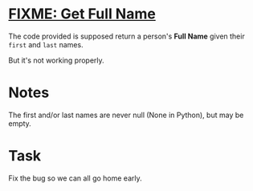 # [FIXME:  Get Full Name](https://www.codewars.com/kata/fixme-get-full-name "https://www.codewars.com/kata/597c684822bc9388f600010f")

The code provided is supposed return a person's **Full Name** given their ```first``` and ```last``` names.

But it's not working properly.

# Notes

The first and/or last names are never null (None in Python), but may be empty.

# Task

Fix the bug so we can all go home early.